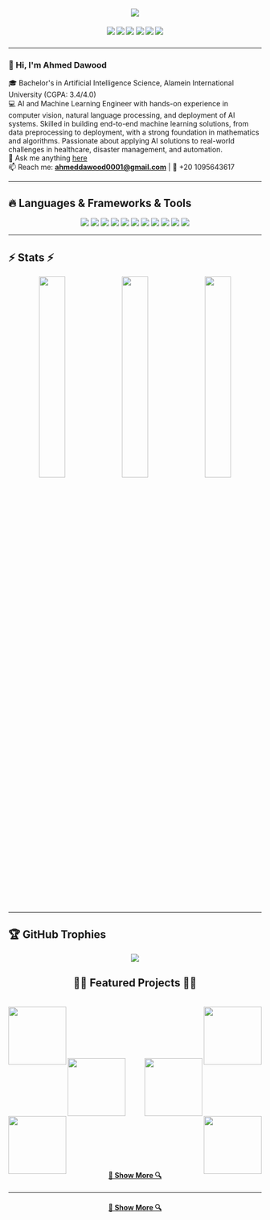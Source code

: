 <h1 align="center">
  <a href="https://git.io/typing-svg">
    <img src="https://readme-typing-svg.herokuapp.com/?lines=Hello,+There!+👋;I'm+Ahmed+Dawood....;Nice+to+meet+you!&center=true&size=30">
  </a>
</h1>

<h5 align="center">
  <a href="https://www.linkedin.com/in/ahmed-dawood10"><img src="https://img.shields.io/badge/LinkedIn-0A66C2?style=for-the-badge&logo=linkedin&logoColor=white"></a>
  <a href="https://www.tiktok.com/@ahmeddawood497"><img src="https://img.shields.io/badge/TikTok-010101?style=for-the-badge&logo=tiktok&logoColor=white"></a>
  <a href="https://www.instagram.com/ahmeddawood88/"><img src="https://img.shields.io/badge/Instagram-E4405F?style=for-the-badge&logo=instagram&logoColor=white"></a>
  <a href="https://www.facebook.com/ahmed.dawood.75286100/"><img src="https://img.shields.io/badge/Facebook-1877F2?style=for-the-badge&logo=facebook&logoColor=white"></a>
  <a href="https://ahmed-dawood10.github.io/github.io/"><img src="https://img.shields.io/badge/Portfolio-24292F?style=for-the-badge&logo=githubpages&logoColor=white"></a>
  <a href="https://drive.google.com/file/d/1HetsK1qBkoXiQgTG54Wve3AbZ0Dvy2bV/view?usp=drive_link">
  <img src="https://img.shields.io/badge/Resume-4285F4?style=for-the-badge&logo=googledrive&logoColor=white">
</a>

</h5>

---

### 👋 Hi, I'm Ahmed Dawood  
🎓 Bachelor's in Artificial Intelligence Science, Alamein International University (CGPA: 3.4/4.0)  
💻 AI and Machine Learning Engineer with hands-on experience in computer vision, natural language processing, and deployment of AI systems. Skilled in building end-to-end machine learning solutions, from data preprocessing to deployment, with a strong foundation in mathematics and algorithms. Passionate about applying AI solutions to real-world challenges in healthcare, disaster management, and automation.  
💬 Ask me anything [here](https://github.com/Ahmed-dawood10/Ahmed-daw/issues)  
📫 Reach me: **ahmeddawood0001@gmail.com** | 📱 +20 1095643617  

---

## 🔥 Languages & Frameworks & Tools  
<p align="center">
  <img src="https://img.shields.io/badge/Java-%23ED8B00.svg?style=for-the-badge&logo=java&logoColor=white"/>
  <img src="https://img.shields.io/badge/Python-3776AB.svg?style=for-the-badge&logo=python&logoColor=white"/>
  <img src="https://img.shields.io/badge/SQL-003B57.svg?style=for-the-badge&logo=mysql&logoColor=white"/>
  <img src="https://img.shields.io/badge/TensorFlow-FF6F00.svg?style=for-the-badge&logo=tensorflow&logoColor=white"/>
  <img src="https://img.shields.io/badge/PyTorch-EE4C2C.svg?style=for-the-badge&logo=pytorch&logoColor=white"/>
  <img src="https://img.shields.io/badge/Flask-000000.svg?style=for-the-badge&logo=flask&logoColor=white"/>
  <img src="https://img.shields.io/badge/Django-092E20.svg?style=for-the-badge&logo=django&logoColor=white"/>
  <img src="https://img.shields.io/badge/FastAPI-009688.svg?style=for-the-badge&logo=fastapi&logoColor=white"/>
  <img src="https://img.shields.io/badge/React-61DAFB.svg?style=for-the-badge&logo=react&logoColor=black"/>
  <img src="https://img.shields.io/badge/Docker-2496ED.svg?style=for-the-badge&logo=docker&logoColor=white"/>
  <img src="https://img.shields.io/badge/Git-F05032.svg?style=for-the-badge&logo=git&logoColor=white"/>
</p>

---

## ⚡ Stats ⚡
<p align="center">
  <img width="32%" src="https://streak-stats.demolab.com/?user=Ahmed-dawood10&theme=react&hide_border=true&border_radius=10" />
  <img width="32%" src="https://github-readme-stats.vercel.app/api?username=Ahmed-dawood10&show_icons=true&theme=react&hide_border=true&border_radius=10" />
  <img width="32%" src="https://github-readme-stats.vercel.app/api/top-langs/?username=Ahmed-dawood10&layout=compact&theme=react&hide_border=true&border_radius=10" />
</p>


---

## 🏆 GitHub Trophies
<p align="center">
  <img src="https://github-profile-trophy.vercel.app/?username=Ahmed-dawood10&theme=react&no-frame=true&no-bg=true&margin-w=15" />
</p>


<h2 align="center">👨‍💻 Featured Projects 👨‍💻</h2>
<br>

<div width="100%" align="center">
  <a align="left" href="https://github.com/Ahmed-dawood10/Strategy-Generator-System" title="Strategy Generator System">
    <img align="left" height="115" src="https://github-readme-stats.vercel.app/api/pin/?username=Ahmed-dawood10&repo=Strategy-Generator-System&theme=radical&border_color=61dafb&border_radius=10">
  </a>
  <a align="right" href="https://github.com/Ahmed-dawood10/echolens" title="Echolens">
    <img align="right" height="115" src="https://github-readme-stats.vercel.app/api/pin/?username=Ahmed-dawood10&repo=echolens&theme=radical&border_color=61dafb&border_radius=10">
  </a>
</div>
<br/><br/><br/><br/><br/><br/>

<div width="100%" align="center">
  <a align="left" href="https://github.com/Ahmed-dawood10/Chatting-Room-Project" title="Chatting Room Project">
    <img align="left" height="115" src="https://github-readme-stats.vercel.app/api/pin/?username=Ahmed-dawood10&repo=Chatting-Room-Project&theme=radical&border_color=61dafb&border_radius=10">
  </a>
  <a align="right" href="https://github.com/Ahmed-dawood10/Face-Recognition-App" title="Face Recognition App">
    <img align="right" height="115" src="https://github-readme-stats.vercel.app/api/pin/?username=Ahmed-dawood10&repo=Face-Recognition-App&theme=radical&border_color=61dafb&border_radius=10">
  </a>
</div>
<br/><br/><br/><br/><br/><br/>

<div width="100%" align="center">
  <a align="left" href="https://github.com/Ahmed-dawood10/News-Summarization-and-Search-Application" title="News Summarization and Search Application">
    <img align="left" height="115" src="https://github-readme-stats.vercel.app/api/pin/?username=Ahmed-dawood10&repo=News-Summarization-and-Search-Application&theme=radical&border_color=61dafb&border_radius=10">
  </a>
  <a align="right" href="https://github.com/Ahmed-dawood10/News_analysis_project" title="News Analysis Project">
    <img align="right" height="115" src="https://github-readme-stats.vercel.app/api/pin/?username=Ahmed-dawood10&repo=News_analysis_project&theme=radical&border_color=61dafb&border_radius=10">
  </a>
</div>
<br/><br/><br/><br/><br/><br/>

<h4 align="center">
  <a href="https://github.com/Ahmed-dawood10?tab=repositories" title="Show Repositories">🔎 Show More 🔍</a>
</h4>




---

<h4 align="center">
  <a href="https://github.com/Ahmed-dawood10?tab=repositories">🔎 Show More 🔍</a>
</h4>
